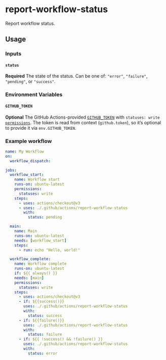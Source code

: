 # report-workflow-status

Report workflow status.

## Usage

### Inputs

#### `status`

**Required** The state of the status. Can be one of: `"error"`, `"failure"`, `"pending"`, or `"success"`.

### Environment Variables

#### `GITHUB_TOKEN`

**Optional** The GitHub Actions-provided [`GITHUB_TOKEN`](https://docs.github.com/en/actions/security-guides/automatic-token-authentication#about-the-github_token-secret) with `statuses: write` [`permissions`](https://docs.github.com/en/actions/security-guides/automatic-token-authentication#permissions-for-the-github_token). The token is read from context (`github.token`), so it’s optional to provide it via `env.GITHUB_TOKEN`.

### Example workflow

```YAML
name: My Workflow
on:
  workflow_dispatch:

jobs:
  workflow_start:
    name: Workflow start
    runs-on: ubuntu-latest
    permissions:
      statuses: write
    steps:
      - uses: actions/checkout@v3
      - uses: ./.github/actions/report-workflow-status
        with:
          status: pending

  main:
    name: Main
    runs-on: ubuntu-latest
    needs: [workflow_start]
    steps:
      - run: echo "Hello, world!"

  workflow_complete:
    name: Workflow complete
    runs-on: ubuntu-latest
    if: ${{ always() }}
    needs: [main]
    permissions:
      statuses: write
    steps:
      - uses: actions/checkout@v3
      - if: ${{success()}}
        uses: ./.github/actions/report-workflow-status
        with:
          status: success
      - if: ${{failure()}}
        uses: ./.github/actions/report-workflow-status
        with:
          status: failure
      - if: ${{ !success() && !failure() }}
        uses: ./.github/actions/report-workflow-status
        with:
          status: error
```
